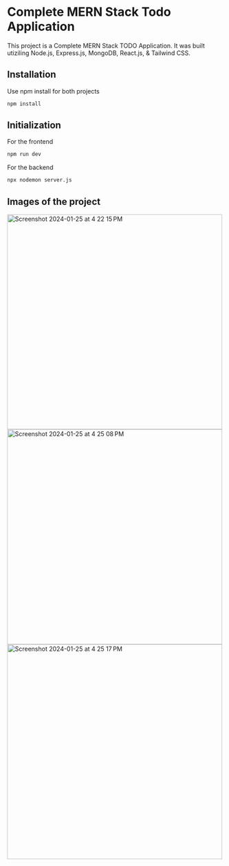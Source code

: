 # Complete MERN Stack Todo Application

This project is a Complete MERN Stack TODO Application. It was built utiziling Node.js, Express.js, MongoDB, React.js, & Tailwind CSS.

## Installation

Use npm install for both projects

```bash
npm install
```

## Initialization

For the frontend
```bash
npm run dev
```

For the backend
```bash
npx nodemon server.js
```
## Images of the project
<img width="500" alt="Screenshot 2024-01-25 at 4 22 15 PM" src="https://github.com/JLam001/Todo-List/assets/59634082/46b4309b-e163-4ee7-9219-cc0864b2fc43">
<img width="500" alt="Screenshot 2024-01-25 at 4 25 08 PM" src="https://github.com/JLam001/Todo-List/assets/59634082/e6e2819f-cb3a-4c21-8ea6-e5b2c4029406">
<img width="500" alt="Screenshot 2024-01-25 at 4 25 17 PM" src="https://github.com/JLam001/Todo-List/assets/59634082/ececfb9a-4689-473b-bec4-223804a3ad3f">

